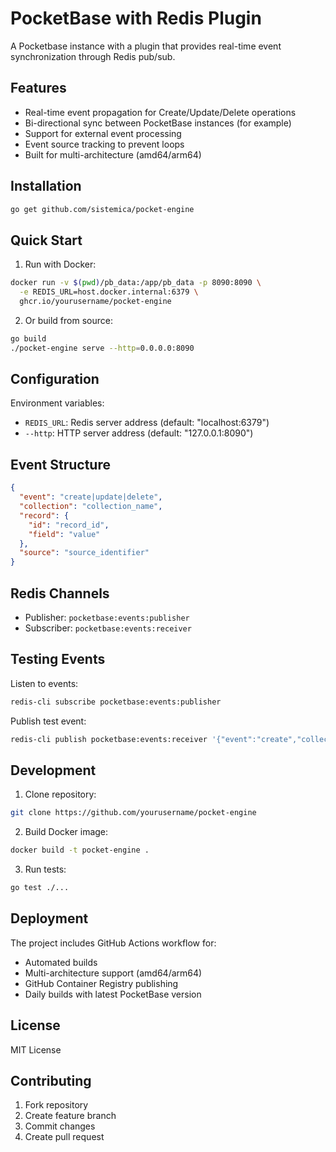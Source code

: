 # PocketBase with Redis Plugin

A Pocketbase instance with a plugin that provides real-time event synchronization through Redis pub/sub.

## Features

- Real-time event propagation for Create/Update/Delete operations
- Bi-directional sync between PocketBase instances (for example)
- Support for external event processing
- Event source tracking to prevent loops
- Built for multi-architecture (amd64/arm64)

## Installation

```bash
go get github.com/sistemica/pocket-engine
```

## Quick Start

1. Run with Docker:
```bash
docker run -v $(pwd)/pb_data:/app/pb_data -p 8090:8090 \
  -e REDIS_URL=host.docker.internal:6379 \
  ghcr.io/yourusername/pocket-engine
```

2. Or build from source:
```bash
go build
./pocket-engine serve --http=0.0.0.0:8090
```

## Configuration

Environment variables:
- `REDIS_URL`: Redis server address (default: "localhost:6379")
- `--http`: HTTP server address (default: "127.0.0.1:8090")

## Event Structure

```json
{
  "event": "create|update|delete",
  "collection": "collection_name",
  "record": {
    "id": "record_id",
    "field": "value"
  },
  "source": "source_identifier"
}
```

## Redis Channels

- Publisher: `pocketbase:events:publisher`
- Subscriber: `pocketbase:events:receiver`

## Testing Events

Listen to events:
```bash
redis-cli subscribe pocketbase:events:publisher
```

Publish test event:
```bash
redis-cli publish pocketbase:events:receiver '{"event":"create","collection":"test","record":{"field":"hello"},"source":"external"}'
```

## Development

1. Clone repository:
```bash
git clone https://github.com/yourusername/pocket-engine
```

2. Build Docker image:
```bash
docker build -t pocket-engine .
```

3. Run tests:
```bash
go test ./...
```

## Deployment

The project includes GitHub Actions workflow for:
- Automated builds
- Multi-architecture support (amd64/arm64)
- GitHub Container Registry publishing
- Daily builds with latest PocketBase version

## License

MIT License

## Contributing

1. Fork repository
2. Create feature branch
3. Commit changes
4. Create pull request